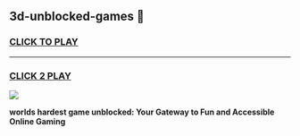 
## 3d-unblocked-games 👋
<h3>
<a href="https://premium.freeplayer.one?title=3d-unblocked-games&ref=14F">CLICK TO PLAY</a></h3>
<hr>

<h3>
<a href="https://premium.freeplayer.one?title=3d-unblocked-games&ref=14F">CLICK 2 PLAY</a>
  
</h3>

<a href="https://premium.freeplayer.one?title=3d-unblocked-games&ref=12F/"><img src="https://clearcache.store/games.png"></a>


**worlds hardest game unblocked: Your Gateway to Fun and Accessible Online Gaming**
